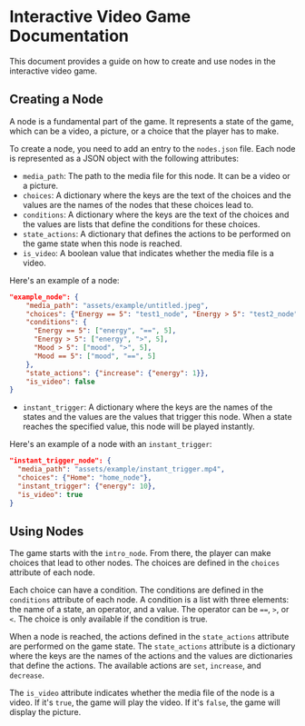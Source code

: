 # Interactive Video Game Documentation

This document provides a guide on how to create and use nodes in the interactive video game.

## Creating a Node

A node is a fundamental part of the game. It represents a state of the game, which can be a video, a picture, or a choice that the player has to make.

To create a node, you need to add an entry to the `nodes.json` file. Each node is represented as a JSON object with the following attributes:

- `media_path`: The path to the media file for this node. It can be a video or a picture.
- `choices`: A dictionary where the keys are the text of the choices and the values are the names of the nodes that these choices lead to.
- `conditions`: A dictionary where the keys are the text of the choices and the values are lists that define the conditions for these choices.
- `state_actions`: A dictionary that defines the actions to be performed on the game state when this node is reached.
- `is_video`: A boolean value that indicates whether the media file is a video.

Here's an example of a node:

```json
"example_node": {
    "media_path": "assets/example/untitled.jpeg",
    "choices": {"Energy == 5": "test1_node", "Energy > 5": "test2_node", "Mood > 5": "test3_node", "Mood == 5": "test4_node", "Example": "example_node", "Picture": "picture_node", "Home": "home_node"},
    "conditions": {
      "Energy == 5": ["energy", "==", 5],
      "Energy > 5": ["energy", ">", 5],
      "Mood > 5": ["mood", ">", 5],
      "Mood == 5": ["mood", "==", 5]
    },
    "state_actions": {"increase": {"energy": 1}},
    "is_video": false
}
```

- `instant_trigger`: A dictionary where the keys are the names of the states and the values are the values that trigger this node. When a state reaches the specified value, this node will be played instantly.

Here's an example of a node with an `instant_trigger`:

```json
"instant_trigger_node": {
  "media_path": "assets/example/instant_trigger.mp4",
  "choices": {"Home": "home_node"},
  "instant_trigger": {"energy": 10},
  "is_video": true
}
```

## Using Nodes

The game starts with the `intro_node`. From there, the player can make choices that lead to other nodes. The choices are defined in the `choices` attribute of each node.

Each choice can have a condition. The conditions are defined in the `conditions` attribute of each node. A condition is a list with three elements: the name of a state, an operator, and a value. The operator can be `==`, `>`, or `<`. The choice is only available if the condition is true.

When a node is reached, the actions defined in the `state_actions` attribute are performed on the game state. The `state_actions` attribute is a dictionary where the keys are the names of the actions and the values are dictionaries that define the actions. The available actions are `set`, `increase`, and `decrease`.

The `is_video` attribute indicates whether the media file of the node is a video. If it's `true`, the game will play the video. If it's `false`, the game will display the picture.